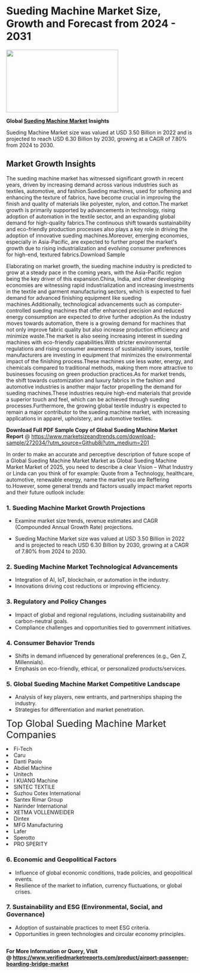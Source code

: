 <H1>Sueding Machine Market Size, Growth and Forecast from 2024 - 2031</H1><img class="aligncenter size-medium wp-image-584254" src="https://thirdeyenews.in/wp-content/uploads/2024/09/Global-Market-Research-300x168.jpeg" alt="" width="300" height="168" /><p><strong>Global&nbsp;<a href="https://www.marketsizeandtrends.com/download-sample/272034/?utm_source=Github8j?utm_medium=201">Sueding Machine Market</a> Insights</strong></p><p>Sueding Machine Market size was valued at USD 3.50 Billion in 2022 and is projected to reach USD 6.30 Billion by 2030, growing at a CAGR of 7.80% from 2024 to 2030.</p><p><h2>Market Growth Insights</h2> <p>The sueding machine market has witnessed significant growth in recent years, driven by increasing demand across various industries such as textiles, automotive, and fashion.Sueding machines, used for softening and enhancing the texture of fabrics, have become crucial in improving the finish and quality of materials like polyester, nylon, and cotton.The market growth is primarily supported by advancements in technology, rising adoption of automation in the textile sector, and an expanding global demand for high-quality fabrics.The continuous shift towards sustainability and eco-friendly production processes also plays a key role in driving the adoption of innovative sueding machines.Moreover, emerging economies, especially in Asia-Pacific, are expected to further propel the market's growth due to rising industrialization and evolving consumer preferences for high-end, textured fabrics.Download Sample </p> <p>Elaborating on market growth, the sueding machine industry is predicted to grow at a steady pace in the coming years, with the Asia-Pacific region being the key driver of this expansion.China, India, and other developing economies are witnessing rapid industrialization and increasing investments in the textile and garment manufacturing sectors, which is expected to fuel demand for advanced finishing equipment like sueding machines.Additionally, technological advancements such as computer-controlled sueding machines that offer enhanced precision and reduced energy consumption are expected to drive further adoption.As the industry moves towards automation, there is a growing demand for machines that not only improve fabric quality but also increase production efficiency and minimize waste.The market is also seeing increasing interest in sueding machines with eco-friendly capabilities.With stricter environmental regulations and rising consumer awareness of sustainability issues, textile manufacturers are investing in equipment that minimizes the environmental impact of the finishing process.These machines use less water, energy, and chemicals compared to traditional methods, making them more attractive to businesses focusing on green production practices.As for market trends, the shift towards customization and luxury fabrics in the fashion and automotive industries is another major factor propelling the demand for sueding machines.These industries require high-end materials that provide a superior touch and feel, which can be achieved through sueding processes.Furthermore, the growing global textile industry is expected to remain a major contributor to the sueding machine market, with increasing applications in apparel, upholstery, and automotive textiles.</p><p><span class=""><strong>Download Full PDF Sample Copy of Global Sueding Machine Market Report</strong> @ <a href="https://www.marketsizeandtrends.com/download-sample/272034/?utm_source=Github8j?utm_medium=201" target="_blank">https://www.marketsizeandtrends.com/download-sample/272034/?utm_source=Github8j?utm_medium=201</a></span></p><p>In order to make an accurate and perceptive description of future scope of a Global&nbsp;Sueding Machine Market Market as Global&nbsp;Sueding Machine Market Market of 2025, you need to describe a clear Vision &ndash; What Industry or Linda can you think of for example: Quote from a Technology, healthcare, automotive, renewable energy, name the market you are Reffering to.However, some general trends and factors usually impact market reports and their future outlook include:</p><h3>1.&nbsp;<strong>Sueding Machine Market Growth Projections</strong></h3><ul><li>Examine market size trends, revenue estimates and CAGR (Compounded Annual Growth Rate) projections.</li><li><p>Sueding Machine Market size was valued at USD 3.50 Billion in 2022 and is projected to reach USD 6.30 Billion by 2030, growing at a CAGR of 7.80% from 2024 to 2030.</p></li></ul><h3>2.&nbsp;<strong>Sueding Machine Market Technological Advancements</strong></h3><ul><li>Integration of AI, IoT, blockchain, or automation in the industry.</li><li>Innovations driving cost reductions or improving efficiency.</li></ul><h3>3.&nbsp;<strong>Regulatory and Policy Changes</strong></h3><ul><li>Impact of global and regional regulations, including sustainability and carbon-neutral goals.</li><li>Compliance challenges and opportunities tied to government initiatives.</li></ul><h3>4.&nbsp;<strong>Consumer Behavior Trends</strong></h3><ul><li>Shifts in demand influenced by generational preferences (e.g., Gen Z, Millennials).</li><li>Emphasis on eco-friendly, ethical, or personalized products/services.</li></ul><h3>5.&nbsp;<strong>Global Sueding Machine Market Competitive Landscape</strong></h3><ul><li>Analysis of key players, new entrants, and partnerships shaping the industry.</li><li>Strategies for differentiation and market penetration.</li></ul><p data-pm-slice="1 1 []"><span style="color: inherit; font-family: inherit; font-size: 25px;">Top Global Sueding Machine Market Companies</span></p><div class="" data-test-id=""><p><li>Fi-Tech</li><li> Caru</li><li> Danti Paolo</li><li> Abdiel Machine</li><li> Unitech</li><li> I KUANG Machine</li><li> SINTEC TEXTILE</li><li> Suzhou Cotex International</li><li> Santex Rimar Group</li><li> Narinder International</li><li> XETMA VOLLENWEIDER</li><li> Dintex</li><li> MFG Manufacturing</li><li> Lafer</li><li> Sperotto</li><li> PRO SPERITY</li></p></div><h3>6.&nbsp;<strong>Economic and Geopolitical Factors</strong></h3><ul><li>Influence of global economic conditions, trade policies, and geopolitical events.</li><li>Resilience of the market to inflation, currency fluctuations, or global crises.</li></ul><h3>7.&nbsp;<strong>Sustainability and ESG (Environmental, Social, and Governance)</strong></h3><ul><li>Adoption of sustainable practices to meet ESG criteria.</li><li>Opportunities in green technologies and circular economy principles.</li></ul><h2><strong style="font-size: 14px;">For More Information or Query, Visit @&nbsp;</strong><a style="background-color: #ffffff; font-size: 14px;" href="https://www.marketsizeandtrends.com/report/sueding-machine-market/" target="_blank">https://www.verifiedmarketreports.com/product/airport-passenger-boarding-bridge-market</a></h2>